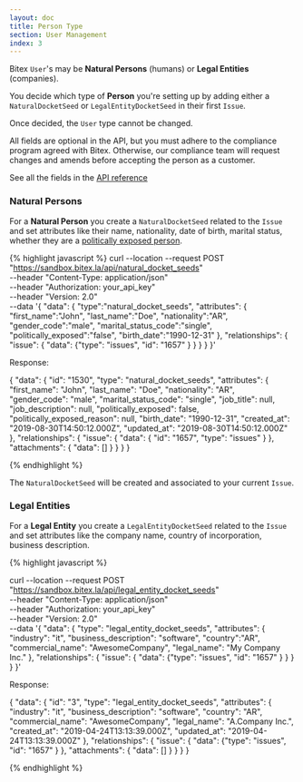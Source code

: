 ```yaml
---
layout: doc
title: Person Type
section: User Management
index: 3
---
```


Bitex `User`'s may be **Natural Persons** (humans) or **Legal Entities** (companies).

You decide which type of **Person** you're setting up by adding either a
`NaturalDocketSeed` or `LegalEntityDocketSeed` in their first `Issue`.

Once decided, the `User` type cannot be changed.

All fields are optional in the API, but you must adhere to the compliance program
agreed with Bitex. Otherwise, our compliance team will request changes and amends before
accepting the person as a customer.

See all the fields in the
[API reference](https://developers.bitex.la/?version=latest#6bab2045-7754-43a3-ba99-d3d54ded0c62)

### Natural Persons

For a **Natural Person** you create a `NaturalDocketSeed` related to the `Issue`
and set attributes like
their name, nationality, date of birth, marital status, whether they are a
[politically exposed person](https://en.wikipedia.org/wiki/Politically_exposed_person).

{% highlight javascript %}
curl --location --request POST "https://sandbox.bitex.la/api/natural_docket_seeds" \
  --header "Content-Type: application/json" \
  --header "Authorization: your_api_key" \
  --header "Version: 2.0" \
  --data '{
    "data": {
      "type":"natural_docket_seeds",
      "attributes": {
        "first_name":"John",
        "last_name":"Doe",
        "nationality":"AR",
        "gender_code":"male",
        "marital_status_code":"single",
        "politically_exposed":"false",
        "birth_date":"1990-12-31"
      },
      "relationships": {
        "issue": { "data": {"type": "issues", "id": "1657" } }
      }
    }
  }'

Response:

{
  "data": {
    "id": "1530",
    "type": "natural_docket_seeds",
    "attributes": {
      "first_name": "John",
      "last_name": "Doe",
      "nationality": "AR",
      "gender_code": "male",
      "marital_status_code": "single",
      "job_title": null,
      "job_description": null,
      "politically_exposed": false,
      "politically_exposed_reason": null,
      "birth_date": "1990-12-31",
      "created_at": "2019-08-30T14:50:12.000Z",
      "updated_at": "2019-08-30T14:50:12.000Z"
    },
    "relationships": {
      "issue": { "data": { "id": "1657", "type": "issues" } },
      "attachments": { "data": [] }
    }
  }
}

{% endhighlight %}

The `NaturalDocketSeed` will be created and associated to your current `Issue`.

### Legal Entities

For a **Legal Entity** you create a `LegalEntityDocketSeed` related to the
`Issue` and set attributes like
the company name, country of incorporation, business description.

{% highlight javascript %}

curl --location --request POST "https://sandbox.bitex.la/api/legal_entity_docket_seeds" \
  --header "Content-Type: application/json" \
  --header "Authorization: your_api_key" \
  --header "Version: 2.0" \
  --data '{
    "data": {
      "type": "legal_entity_docket_seeds",
      "attributes": {
        "industry": "it",
        "business_description": "software",
        "country":"AR",
        "commercial_name": "AwesomeCompany",
        "legal_name": "My Company Inc."
      },
      "relationships": {
        "issue": { "data": {"type": "issues", "id": "1657" } }
      }
    }
  }'

Response:

{
  "data": {
    "id": "3",
    "type": "legal_entity_docket_seeds",
    "attributes": {
      "industry": "it",
      "business_description": "software",
      "country": "AR",
      "commercial_name": "AwesomeCompany",
      "legal_name": "A.Company Inc.",
      "created_at": "2019-04-24T13:13:39.000Z",
      "updated_at": "2019-04-24T13:13:39.000Z"
    },
    "relationships": {
      "issue": { "data": {"type": "issues", "id": "1657" } },
      "attachments": { "data": [] }
    }
  }
}

{% endhighlight %}

